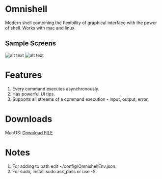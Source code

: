 # Omnishell

Modern shell combining the flexibility of graphical interface with the power of shell. Works with mac and linux.

## Sample Screens

![alt text](https://github.com/SaiNageswarS/Omnishell/blob/master/intro/omnishellNode2.png?raw=true)
![alt text](https://github.com/SaiNageswarS/Omnishell/blob/master/intro/omnishellUI.png?raw=true)

# Features
1. Every command executes asynchronously. 
2. Has powerful UI tips.
3. Supports all streams of a command execution - input, output, error.

# Downloads
MacOS: <a id="raw-url" href="https://raw.githubusercontent.com/SaiNageswarS/Omnishell/master/binaries/OmniShell.zip">Download FILE</a>

# Notes
1. For adding to path edit ~/config/OmnishellEnv.json.
2. For sudo, install sudo ask_pass or use -S.

